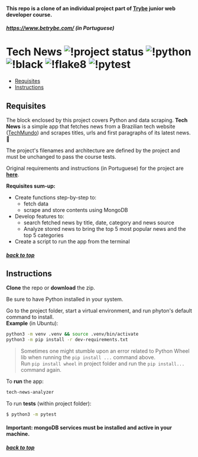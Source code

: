 #### <a name="top"></a> This repo is a clone of an individual project part of [Trybe](https://www.betrybe.com/) junior web developer course.
##### https://www.betrybe.com/ (in Portuguese)  

# Tech News ![!project status](https://img.shields.io/badge/status-development-yellow)   ![!python](https://img.shields.io/badge/python-3.6-green) ![!black](https://img.shields.io/badge/black-20.8b1-red) ![!flake8](https://img.shields.io/badge/flake8-3.8.4-blue) ![!pytest](https://img.shields.io/badge/pytest-6.1-orange) 
- [Requisites](#requisites)
- [Instructions](#instructions)


## Requisites <a name="requisites"></a>

The block enclosed by this project covers Python and data scraping. **Tech News** is a simple app that fetches news from a Brazilian tech website ([TechMundo](https://www.tecmundo.com.br)) and scrapes titles, urls and first paragraphs of its latest news. 🤖

The project's filenames and architecture are defined by the project and must be unchanged to pass the course tests.

Original requirements and instructions (in Portuguese) for the project are [**here**](README_original.md).


**Requisites sum-up:**

- Create functions step-by-step to:
  - fetch data
  - scrape and store contents using MongoDB
- Develop features to:
  - search fetched news by title, date, category and news source
  - Analyze stored news to bring the top 5 most popular news and the top 5 categories
- Create a script to run the app from the terminal

##### [back to top](#top)

## Instructions <a name="instructions"></a>

**Clone** the repo or **download** the zip.

Be sure to have Python installed in your system.

Go to the project folder, start a virtual environment, and run phyton's default command to install.  
**Example** (in Ubuntu):  
```bash
python3 -m venv .venv && source .venv/bin/activate
python3 -m pip install -r dev-requirements.txt
```
> Sometimes one might stumble upon an error related to Python Wheel lib when running the `pip install ...` command above.  
Run `pip install wheel` in project folder and run the `pip install...` command again.
  
To **run** the app:
```bash
tech-news-analyzer
```

To run **tests** (within project folder):
```bash
$ python3 -m pytest
```

#### Important: mongoDB services must be installed and active in your machine.

##### [back to top](#top)

